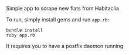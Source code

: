 Simple app to scrape new flats from Habitaclia

To run, simply install gems and run `app.rb`:

```
bundle install
ruby app.rb
```

It requires you to have a postfix daemon running
